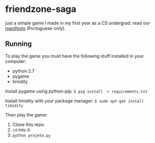 # friendzone-saga

just a simple game I made in my first year as a CS undergrad. read our [manifesto](http://friendzonesaga.blogspot.com.br/p/sobe.html) (Portuguese-only).

## Running

To play the game you must have the following stuff installed in your computer:

- python 2.7
- pygame
- timidity

Install pygame using python-pip:
`$ pip install -r requirements.txt`

Install timidity with your package manager:
`$ sudo apt-get install timidity`

Then play the game:
1. Clone this repo.
2. `cd` into it.
3. `python projeto.py`